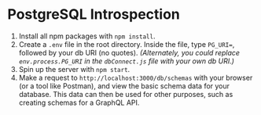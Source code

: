 # PostgreSQL Introspection

1. Install all npm packages with `npm install`.
2. Create a `.env` file in the root directory. Inside the file, type `PG_URI=`, followed by your db URI (no quotes). _(Alternately, you could replace `env.process.PG_URI` in the `dbConnect.js` file with your own db URI.)_
3. Spin up the server with `npm start`.
4. Make a request to `http://localhost:3000/db/schemas` with your browser (or a tool like Postman), and view the basic schema data for your database. This data can then be used for other purposes, such as creating schemas for a GraphQL API.
